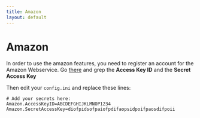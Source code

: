 ```yaml
---
title: Amazon
layout: default
---
```


Amazon
======

In order to use the amazon features, you need to register an account for
the Amazon Webservice. Go [there][1] and grep the <b>Access Key ID</b> and
the <b>Secret Access Key</b>

[1]: https://affiliate-program.amazon.com/gp/redirect.html/ref=amb_link_84094331_1?ie=UTF8&pf_rd_s=assoc-center-1&pf_rd_r=&pf_rd_t=501&pf_rd_p=&pf_rd_i=assoc-api-mya-ac-content&location=https%3A%2F%2Faws-portal.amazon.com%2Fgp%2Faws%2Fdeveloper%2Faccount%2Findex.html%3Faction%3Daccess-key


Then edit your <code>config.ini</code> and replace these lines:

    # Add your secrets here:
    Amazon.AccessKeyID=ABCDEFGHIJKLMNOP1234
    Amazon.SecretAccessKey=diofpidsofpaiofpdifaopsidpoifpaosdifpoii
